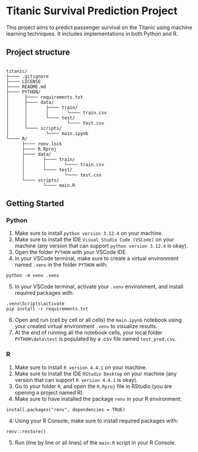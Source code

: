 # Titanic Survival Prediction Project

This project aims to predict passenger survival on the Titanic using machine learning techniques. It includes implementations in both Python and R.

## Project structure

```

titanic/
├──── .gitignore
├──── LICENSE
├──── README.md
├──── PYTHON/
│      ├──── requirements.txt
│      ├──── data/
│      │       ├──── train/
│      │       │       └──── train.csv
│      │       └──── test/
│      │               └──── test.csv
│      └──── scripts/
│              └──── main.ipynb
└──── R/
      ├──── renv.lock
      ├──── R.Rproj
      ├──── data/
      │       ├──── train/
      │       │       └──── train.csv
      │       └──── test/
      │               └──── test.csv
      └──── scripts/
              └──── main.R

```

## Getting Started

### Python

1. Make sure to install `python version 3.12.4` on your machine.
2. Make sure to install the IDE `Visual Studio Code (VSCode)` on your machine (any version that can support `python version 3.12.4` is okay).
3. Open the folder `PYTHON` with your VSCode IDE.
4. In your VSCode terminal, make sure to create a virtual environment named `.venv` in the folder `PYTHON` with:

```python -m venv .venv```

5. In your VSCode terminal, activate your `.venv` environment, and install required packages with:

```
.venv\Scripts\activate
pip install -r requirements.txt
```

6. Open and run (cell by cell or all cells) the `main.ipynb` notebook using your created virtual environment `.venv` to visualize results.
7. At the end of running all the notebook cells, your local folder `PYTHON\data\test` is populated by a .csv file named `test_pred.csv`.

### R

1. Make sure to install `R version 4.4.1` on your machine.
2. Make sure to install the IDE `RStudio Desktop` on your machine (any version that can support `R version 4.4.1` is okay).
3. Go to your folder `R`, and open the `R.Rproj` file in RStudio (you are opening a project named R).
3. Make sure to have installed the package `renv` in your R environment:

```install.packages("renv", dependencies = TRUE)```

4. Using your R Console, make sure to install required packages with:

```renv::restore()```

5. Run (line by line or all lines) of the `main.R` script in your R Console.







